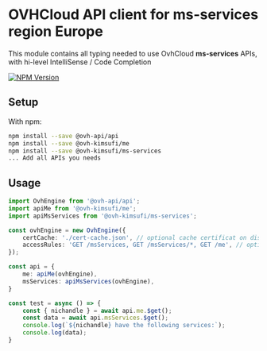 # OVHCloud API client for **ms-services** region Europe

This module contains all typing needed to use OvhCloud **ms-services** APIs, with hi-level IntelliSense / Code Completion

[![NPM Version](https://img.shields.io/npm/v/@ovh-kimsufi/ms-services.svg?style=flat)](https://www.npmjs.org/package/@ovh-kimsufi/ms-services)

## Setup

With npm:

```bash
npm install --save @ovh-api/api
npm install --save @ovh-kimsufi/me
npm install --save @ovh-kimsufi/ms-services
... Add all APIs you needs
```

## Usage

```typescript
import OvhEngine from '@ovh-api/api';
import apiMe from '@ovh-kimsufi/me';
import apiMsServices from '@ovh-kimsufi/ms-services';

const ovhEngine = new OvhEngine({ 
    certCache: './cert-cache.json', // optional cache certificat on disk.
    accessRules: 'GET /msServices, GET /msServices/*, GET /me', // optional limit the requested privileges.
});

const api = {
    me: apiMe(ovhEngine),
    msServices: apiMsServices(ovhEngine),
}

const test = async () => {
    const { nichandle } = await api.me.$get();
    const data = await api.msServices.$get();
    console.log(`${nichandle} have the following services:`);
    console.log(data);
}
```
